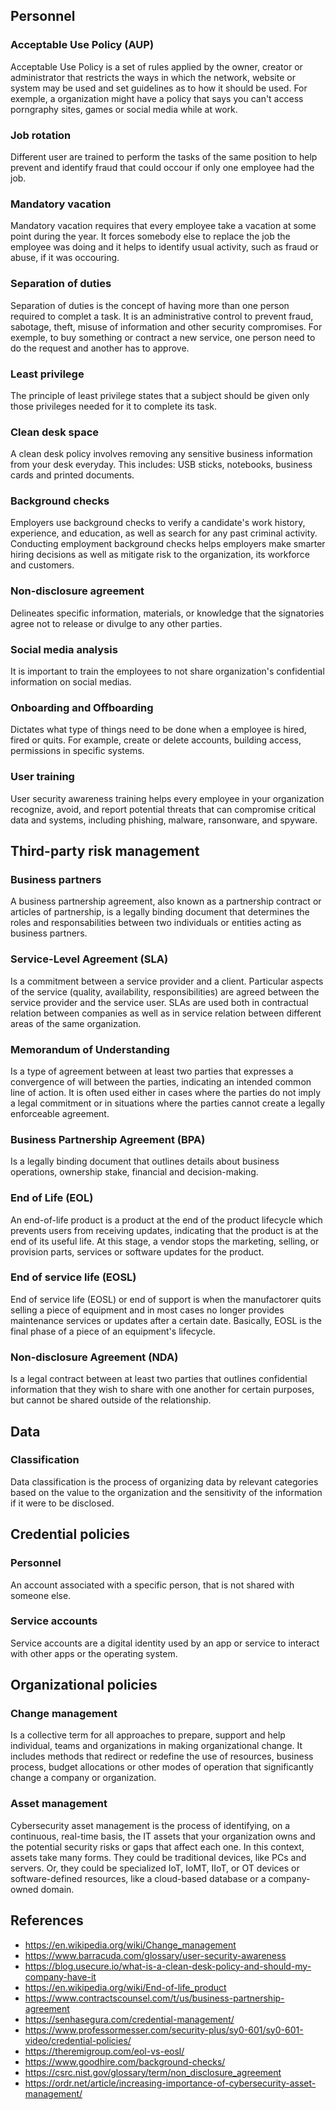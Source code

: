 ## Personnel
### Acceptable Use Policy (AUP)
Acceptable Use Policy is a set of rules applied by the owner, creator or administrator that restricts the ways in which the network, website or system may be used and set guidelines as to how it should be used. For exemple, a organization might have a policy that says you can't access porngraphy sites, games or social media while at work.
### Job rotation
Different user are trained to perform the tasks of the same position to help prevent and identify fraud that could occour if only one employee had the job.
### Mandatory vacation
Mandatory vacation requires that every employee take a vacation at some point during the year. It forces somebody else to replace the job the employee was doing and it helps to identify usual activity, such as fraud or abuse, if it was occouring.
### Separation of duties
Separation of duties is the concept of having more than one person required to complet a task. It is an administrative control to prevent fraud, sabotage, theft, misuse of information and other security compromises. For exemple, to buy something or contract a new service, one person need to do the request and another has to approve.
### Least privilege
The principle of least privilege states that a subject should be given only those privileges needed for it to complete its task.
### Clean desk space
A clean desk policy involves removing any sensitive business information from your desk everyday. This includes: USB sticks, notebooks, business cards and printed documents.
### Background checks
Employers use background checks to verify a candidate's work history, experience, and education, as well as search for any past criminal activity. Conducting employment background checks helps employers make smarter hiring decisions as well as mitigate risk to the organization, its workforce and customers.
### Non-disclosure agreement
Delineates specific information, materials, or knowledge that the signatories agree not to release or divulge to any other parties.
### Social media analysis
It is important to train the employees to not share organization's confidential information on social medias.
### Onboarding and Offboarding
Dictates what type of things need to be done when a employee is hired, fired or quits. For example, create or delete accounts, building access, permissions in specific systems.
### User training
User security awareness training helps every employee in your organization recognize, avoid, and report potential threats that can compromise critical data and systems, including phishing, malware, ransonware, and spyware.

## Third-party risk management
### Business partners
A business partnership agreement, also known as a partnership contract or articles of partnership, is a legally binding document that determines the roles and responsabilities between two individuals or entities acting as business partners.
### Service-Level Agreement (SLA)
Is a commitment between a service provider and a client. Particular aspects of the service (quality, availability, responsibilities) are agreed between the service provider and the service user. SLAs are used both in contractual relation between companies as well as in service relation between different areas of the same organization.
### Memorandum of Understanding
Is a type of agreement between at least two parties that expresses a convergence of will between the parties, indicating an intended common line of action. It is often used either in cases where the parties do not imply a legal commitment or in situations where the parties cannot create a legally enforceable agreement.
### Business Partnership Agreement (BPA)
Is a legally binding document that outlines details about business operations, ownership stake, financial and decision-making.
### End of Life (EOL)
An end-of-life product is a product at the end of the product lifecycle which prevents users from receiving updates, indicating that the product is at the end of its useful life. At this stage, a vendor stops the marketing, selling, or provision parts, services or software updates for the product.
### End of service life (EOSL)
End of service life (EOSL) or end of support is when the manufactorer quits selling a piece of equipment and in most cases no longer provides maintenance services or updates after a certain date. Basically, EOSL is the final phase of a piece of an equipment's lifecycle.
### Non-disclosure Agreement (NDA)
Is a legal contract between at least two parties that outlines confidential information that they wish to share with one another for certain purposes, but cannot be shared outside of the relationship.

## Data
### Classification
Data classification is the process of organizing data by relevant categories based on the value to the organization and the sensitivity of the information if it were to be disclosed.

## Credential policies
### Personnel
An account associated with a specific person, that is not shared with someone else.
### Service accounts
Service accounts are a digital identity used by an app or service to interact with other apps or the operating system.

## Organizational policies
### Change management
Is a collective term for all approaches to prepare, support and help individual, teams and organizations in making organizational change. It includes methods that redirect or redefine the use of resources, business process, budget allocations or other modes of operation that significantly change a company or organization.
### Asset management
Cybersecurity asset management is the process of identifying, on a continuous, real-time basis, the IT assets that your organization owns and the potential security risks or gaps that affect each one. In this context, assets take many forms. They could be traditional devices, like PCs and servers. Or, they could be specialized IoT, IoMT, IIoT, or OT devices or software-defined resources, like a cloud-based database or a company-owned domain.

## References
- https://en.wikipedia.org/wiki/Change_management
- https://www.barracuda.com/glossary/user-security-awareness
- https://blog.usecure.io/what-is-a-clean-desk-policy-and-should-my-company-have-it
- https://en.wikipedia.org/wiki/End-of-life_product
- https://www.contractscounsel.com/t/us/business-partnership-agreement
- https://senhasegura.com/credential-management/
- https://www.professormesser.com/security-plus/sy0-601/sy0-601-video/credential-policies/
- https://theremigroup.com/eol-vs-eosl/
- https://www.goodhire.com/background-checks/
- https://csrc.nist.gov/glossary/term/non_disclosure_agreement
- https://ordr.net/article/increasing-importance-of-cybersecurity-asset-management/
